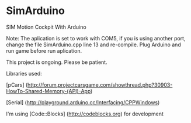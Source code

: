 # SimArduino
SIM Motion Cockpit With Arduino

Note: The aplication is set to work with COM5, if you is using another port, change the file SimArduino.cpp line 13 and re-compile.
Plug Arduino and run game before run aplication.

This project is ongoing. Please be patient.

Libraries used:

[pCars] (http://forum.projectcarsgame.com/showthread.php?30903-HowTo-Shared-Memory-(API)-App)

[Serial] (http://playground.arduino.cc/Interfacing/CPPWindows)

I'm using [Code::Blocks] (http://codeblocks.org) for development
